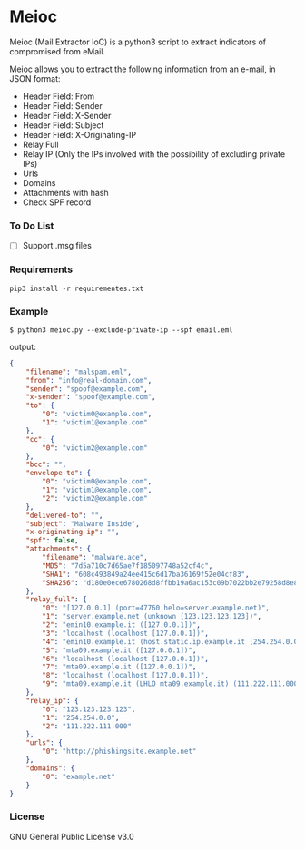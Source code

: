 # Meioc

Meioc (Mail Extractor IoC) is a python3 script to extract indicators of compromised from eMail.

Meioc allows you to extract the following information from an e-mail, in JSON format:

* Header Field: From
* Header Field: Sender
* Header Field: X-Sender
* Header Field: Subject
* Header Field: X-Originating-IP
* Relay Full
* Relay IP (Only the IPs involved with the possibility of excluding private IPs)
* Urls
* Domains
* Attachments with hash
* Check SPF record


### To Do List

- [ ] Support .msg files

### Requirements
```
pip3 install -r requirementes.txt
```

### Example
```
$ python3 meioc.py --exclude-private-ip --spf email.eml 
```
output:
```json
{
    "filename": "malspam.eml",
    "from": "info@real-domain.com",
    "sender": "spoof@example.com",
    "x-sender": "spoof@example.com",
    "to": {
        "0": "victim0@example.com",
        "1": "victim1@example.com"
    },
    "cc": {
        "0": "victim2@example.com"
    },
    "bcc": "",
    "envelope-to": {
        "0": "victim0@example.com",
        "1": "victim1@example.com",
        "2": "victim2@example.com"
    },
    "delivered-to": "",
    "subject": "Malware Inside",
    "x-originating-ip": "",
    "spf": false,
    "attachments": {
        "filename": "malware.ace",
        "MD5": "7d5a710c7d65ae7f185097748a52cf4c",
        "SHA1": "608c493849a24ee415c6d17ba36169f52e04cf83",
        "SHA256": "d180e0ece6780268d8ffbb19a6ac153c09b7022bb2e79258d8e88676f850a7b6"
    },
    "relay_full": {
        "0": "[127.0.0.1] (port=47760 helo=server.example.net)",
        "1": "server.example.net (unknown [123.123.123.123])",
        "2": "emin10.example.it ([127.0.0.1])",
        "3": "localhost (localhost [127.0.0.1])",
        "4": "emin10.example.it (host.static.ip.example.it [254.254.0.0])",
        "5": "mta09.example.it ([127.0.0.1])",
        "6": "localhost (localhost [127.0.0.1])",
        "7": "mta09.example.it ([127.0.0.1])",
        "8": "localhost (localhost [127.0.0.1])",
        "9": "mta09.example.it (LHLO mta09.example.it) (111.222.111.000)"
    },
    "relay_ip": {
        "0": "123.123.123.123",
        "1": "254.254.0.0",
        "2": "111.222.111.000"
    },
    "urls": {
        "0": "http://phishingsite.example.net"
    },
    "domains": {
        "0": "example.net"
    }
}
```

### License

GNU General Public License v3.0
